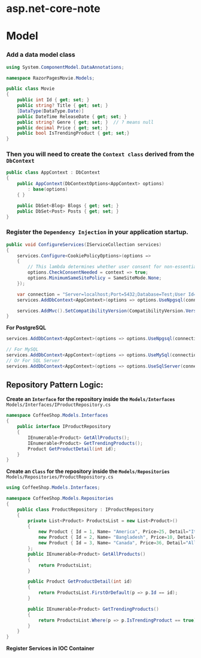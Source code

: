 # asp.net-core-note

# Model
### Add a data model class
```c#
using System.ComponentModel.DataAnnotations;

namespace RazorPagesMovie.Models;

public class Movie
{
    public int Id { get; set; }
    public string? Title { get; set; }
    [DataType(DataType.Date)]
    public DateTime ReleaseDate { get; set; }
    public string? Genre { get; set; }  // ? means null
    public decimal Price { get; set; }
    public bool IsTrendingProduct { get; set;}
}
```
### Then you will need to create the `Context class` derived from the `DbContext`
```c#
public class AppContext : DbContext
{
    public AppContext(DbContextOptions<AppContext> options)
        : base(options)
    { }

    public DbSet<Blog> Blogs { get; set; }
    public DbSet<Post> Posts { get; set; }
}
```

### Register the `Dependency Injection` in your application startup.
```c#
public void ConfigureServices(IServiceCollection services)
{
    services.Configure<CookiePolicyOptions>(options =>
    {
        // This lambda determines whether user consent for non-essential cookies is needed for a given request.
        options.CheckConsentNeeded = context => true;
        options.MinimumSameSitePolicy = SameSiteMode.None;
    });

    var connection = "Server=localhost;Port=5432;Database=Test;User Id=postgres;Password=postgres;";
    services.AddDbContext<AppContext>(options => options.UseNpgsql(connection));

    services.AddMvc().SetCompatibilityVersion(CompatibilityVersion.Version_2_2);
}
```
**For PostgreSQL**
```c#
services.AddDbContext<AppContext>(options => options.UseNpgsql(connection));

// For MySQL
services.AddDbContext<AppContext>(options => options.UseMySql(connection));
// Or For SQL Server
services.AddDbContext<AppContext>(options => options.UseSqlServer(connection));
```

## Repository Pattern Logic:
**Create an `Interface` for the repository inside the `Models/Interfaces`**
`Models/Interfaces/IProductRepository.cs`
```c#
namespace CoffeeShop.Models.Interfaces
{
    public interface IProductRepository
    {
        IEnumerable<Product> GetAllProducts();
        IEnumerable<Product> GetTrendingProducts();
        Product GetProductDetail(int id);
    }
}
```
**Create an `Class` for the repository inside the `Models/Repositories`**
`Models/Repositories/ProductRepository.cs`
```c#
using CoffeeShop.Models.Interfaces;

namespace CoffeeShop.Models.Repositories
{
    public class ProductRepository : IProductRepository
    {
        private List<Product> ProductsList = new List<Product>()
        {
            new Product { Id = 1, Name= "America", Price=25, Detail="It is a long established fact ", ImageUrl="https://coffeeassoc.com/wp-content/uploads/2021/07/nathan-dumlao-6VhPY27jdps-unsplash-1-scaled.jpg", IsTrendingProduct=true},
            new Product { Id = 2, Name= "Bangladesh", Price=10, Detail="There are many variations of passages", ImageUrl="https://www.tastingtable.com/img/gallery/coffee-brands-ranked-from-worst-to-best/l-intro-1645231221.jpg", IsTrendingProduct=true},
            new Product { Id = 3, Name= "Canada", Price=36, Detail="All the Lorem Ipsum generators on the Internet ", ImageUrl="https://foolproofliving.com/wp-content/uploads/2019/03/Turkish-Coffee-Recipe-600x600.jpg", IsTrendingProduct=false}
        };
        public IEnumerable<Product> GetAllProducts()
        {
            return ProductsList;
        }

        public Product GetProductDetail(int id)
        {
            return ProductsList.FirstOrDefault(p => p.Id == id);
        }

        public IEnumerable<Product> GetTrendingProducts()
        {
            return ProductsList.Where(p => p.IsTrendingProduct == true);
        }
    }
}

```
**Register Services in IOC Container**











  

